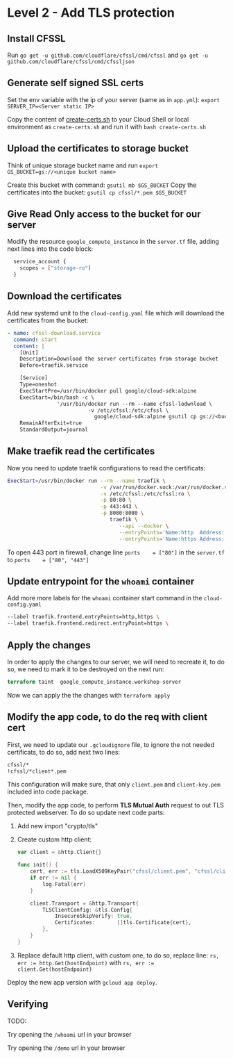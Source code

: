 # Level 2 - Add TLS protection

## Install CFSSL

Run `go get -u github.com/cloudflare/cfssl/cmd/cfssl` and `go get -u github.com/cloudflare/cfssl/cmd/cfssljson`

## Generate self signed SSL certs

Set the env variable with the ip of your server (same as in `app.yml`):
`export SERVER_IP=<Server static IP>`

Copy the content of [create-certs.sh](./create-certs.sh) to your
Cloud Shell or local environment as `create-certs.sh` and run it
with `bash create-certs.sh`

## Upload the certificates to storage bucket

Think of unique storage bucket name and run `export GS_BUCKET=gs://<unique bucket name>`

Create this bucket with command: `gsutil mb $GS_BUCKET`
Copy the certificates into the bucket: `gsutil cp cfssl/*.pem $GS_BUCKET`

## Give Read Only access to the bucket for our server

Modify the resource `google_compute_instance` in the `server.tf` file, adding next lines into the code block:

```tf
  service_account {
    scopes = ["storage-ro"]
  }
```

## Download the certificates

Add new systemd unit to the `cloud-config.yaml` file which will download the certificates from the bucket:

```yml
- name: cfssl-download.service
  command: start
  content: |
    [Unit]
    Description=Download the server certificates from storage bucket
    Before=traefik.service

    [Service]
    Type=oneshot
    ExecStartPre=/usr/bin/docker pull google/cloud-sdk:alpine
    ExecStart=/bin/bash -c \
                '/usr/bin/docker run --rm --name cfssl-lodwnload \
                          -v /etc/cfssl:/etc/cfssl \
                            google/cloud-sdk:alpine gsutil cp gs://<bucket_name>/{ca,server}* /etc/cfssl'
    RemainAfterExit=true
    StandardOutput=journal
```

## Make traefik read the certificates

Now you need to update traefik configurations to read  the certificats:

```sh
ExecStart=/usr/bin/docker run --rm --name traefik \
                              -v /var/run/docker.sock:/var/run/docker.sock \
                              -v /etc/cfssl:/etc/cfssl:ro \
                              -p 80:80 \
                              -p 443:443 \
                              -p 8080:8080 \
                                 traefik \
                                    --api --docker \
                                    --entryPoints='Name:http  Address::80' \
                                    --entryPoints='Name:https Address::443 TLS:/etc/cfssl/server.pem,/etc/cfssl/server-key.pem CA:/etc/cfssl/ca.pem'
```

To open 443 port in firewall, change line `ports    = ["80"]` in the `server.tf` to `ports    = ["80", "443"]`

## Update entrypoint for the `whoami` container

Add more more labels for the `whoami` container start command in the `cloud-config.yaml`

```sh
--label traefik.frontend.entryPoints=http,https \
--label traefik.frontend.redirect.entryPoint=https \
```

## Apply the changes

In order to apply the changes to our server, we will need to recreate it,
to do so, we need to mark it to be destroyed on the next run:

```tf
terraform taint  google_compute_instance.workshop-server
```

Now we can apply the the changes with `terraform apply`

## Modify the app code, to do the req with client cert

First, we need to update our `.gcloudignore` file, to ignore the not needed certificats, to do so, add next two lines:

```sh
cfssl/*
!cfssl/*client*.pem
```

This configuration will make sure, that only `client.pem` and `client-key.pem` included into code package.

Then, modify the app code, to perform **TLS Mutual Auth** request to out TLS protected webserver. To do so update next code parts:

1. Add new import "crypto/tls"

1. Create custom http client:

    ```go
    var client = &http.Client{}

    func init() {
        cert, err := tls.LoadX509KeyPair("cfssl/client.pem", "cfssl/client-key.pem")
        if err != nil {
            log.Fatal(err)
        }

        client.Transport = &http.Transport{
            TLSClientConfig: &tls.Config{
                InsecureSkipVerify: true,
                Certificates:       []tls.Certificate{cert},
            },
        }
    }
    ```

1. Replace default http client, with custom one, to do so, replace line: `rs, err := http.Get(hostEndpoint)` with `rs, err := client.Get(hostEndpoint)`

Deploy the new app version with `gcloud app deploy`.

## Verifying

TODO:

Try opening the `/whoami` url in your browser

Try opening the `/demo` url in your browser